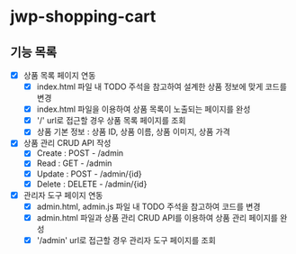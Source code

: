# jwp-shopping-cart

## 기능 목록
- [x] 상품 목록 페이지 연동
  - [x] index.html 파일 내 TODO 주석을 참고하여 설계한 상품 정보에 맞게 코드를 변경
  - [x] index.html 파일을 이용하여 상품 목록이 노출되는 페이지를 완성
  - [x] '/' url로 접근할 경우 상품 목록 페이지를 조회
  - [x] 상품 기본 정보 : 상품 ID, 상품 이름, 상품 이미지, 상품 가격
- [x] 상품 관리 CRUD API 작성
  - [x] Create : POST - /admin
  - [x] Read : GET - /admin
  - [x] Update : POST - /admin/{id}
  - [x] Delete : DELETE - /admin/{id}
- [x] 관리자 도구 페이지 연동
  - [x] admin.html, admin.js 파일 내 TODO 주석을 참고하여 코드를 변경
  - [x] admin.html 파일과 상품 관리 CRUD API를 이용하여 상품 관리 페이지를 완성
  - [x] '/admin' url로 접근할 경우 관리자 도구 페이지를 조회
